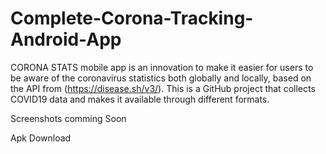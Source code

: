 # Complete-Corona-Tracking-Android-App
CORONA STATS mobile app is an innovation to make it easier for users to be aware of the coronavirus statistics both globally and locally, based on the API from (https://disease.sh/v3/). This is a GitHub project that collects COVID19 data and makes it available through different formats.




Screenshots comming Soon 




Apk Download




